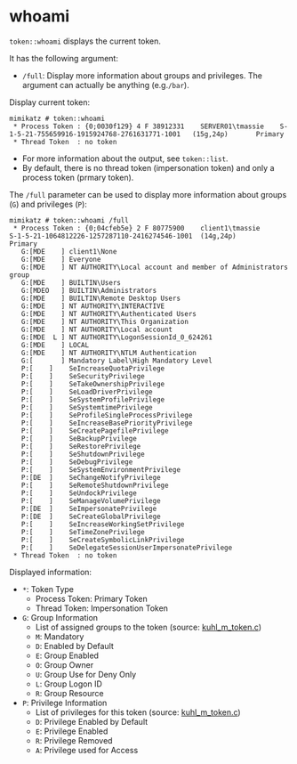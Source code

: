 # whoami

`token::whoami` displays the current token.

It has the following argument:

* `/full`: Display more information about groups and privileges. The argument can actually be anything (e.g.`/bar`).

Display current token:

```
mimikatz # token::whoami
 * Process Token : {0;0030f129} 4 F 38912331    SERVER01\tmassie    S-1-5-21-755659916-1915924768-2761631771-1001   (15g,24p)       Primary
 * Thread Token  : no token
```

- For more information about the output, see `token::list`.
- By default, there is no thread token (impersonation token) and only a process token (prmary token).

The `/full` parameter can be used to display more information about groups (`G`) and privileges (`P`):

```
mimikatz # token::whoami /full
 * Process Token : {0;04cfeb5e} 2 F 80775900    client1\tmassie        S-1-5-21-1064812226-1257287110-2416274546-1001  (14g,24p)       Primary
   G:[MDE    ] client1\None
   G:[MDE    ] Everyone
   G:[MDE    ] NT AUTHORITY\Local account and member of Administrators group
   G:[MDE    ] BUILTIN\Users
   G:[MDEO   ] BUILTIN\Administrators
   G:[MDE    ] BUILTIN\Remote Desktop Users
   G:[MDE    ] NT AUTHORITY\INTERACTIVE
   G:[MDE    ] NT AUTHORITY\Authenticated Users
   G:[MDE    ] NT AUTHORITY\This Organization
   G:[MDE    ] NT AUTHORITY\Local account
   G:[MDE  L ] NT AUTHORITY\LogonSessionId_0_624261
   G:[MDE    ] LOCAL
   G:[MDE    ] NT AUTHORITY\NTLM Authentication
   G:[       ] Mandatory Label\High Mandatory Level
   P:[    ]    SeIncreaseQuotaPrivilege
   P:[    ]    SeSecurityPrivilege
   P:[    ]    SeTakeOwnershipPrivilege
   P:[    ]    SeLoadDriverPrivilege
   P:[    ]    SeSystemProfilePrivilege
   P:[    ]    SeSystemtimePrivilege
   P:[    ]    SeProfileSingleProcessPrivilege
   P:[    ]    SeIncreaseBasePriorityPrivilege
   P:[    ]    SeCreatePagefilePrivilege
   P:[    ]    SeBackupPrivilege
   P:[    ]    SeRestorePrivilege
   P:[    ]    SeShutdownPrivilege
   P:[    ]    SeDebugPrivilege
   P:[    ]    SeSystemEnvironmentPrivilege
   P:[DE  ]    SeChangeNotifyPrivilege
   P:[    ]    SeRemoteShutdownPrivilege
   P:[    ]    SeUndockPrivilege
   P:[    ]    SeManageVolumePrivilege
   P:[DE  ]    SeImpersonatePrivilege
   P:[DE  ]    SeCreateGlobalPrivilege
   P:[    ]    SeIncreaseWorkingSetPrivilege
   P:[    ]    SeTimeZonePrivilege
   P:[    ]    SeCreateSymbolicLinkPrivilege
   P:[    ]    SeDelegateSessionUserImpersonatePrivilege
 * Thread Token  : no token
```

Displayed information:

- `*`: Token Type
  - Process Token: Primary Token
  - Thread Token: Impersonation Token
- `G`: Group Information
  - List of assigned groups to the token (source: [kuhl_m_token.c](https://github.com/gentilkiwi/mimikatz/blob/master/mimikatz/modules/kuhl_m_token.c#L155))
  - `M`: Mandatory
  - `D`: Enabled by Default
  - `E`: Group Enabled
  - `O`: Group Owner
  - `U`: Group Use for Deny Only
  - `L`: Group Logon ID
  - `R`: Group Resource
- `P`: Privilege Information
  - List of privileges for this token (source: [kuhl_m_token.c](https://github.com/gentilkiwi/mimikatz/blob/master/mimikatz/modules/kuhl_m_token.c#L226]))
  - `D`: Privilege Enabled by Default
  - `E`: Privilege Enabled
  - `R`: Privilege Removed
  - `A`: Privilege used for Access
